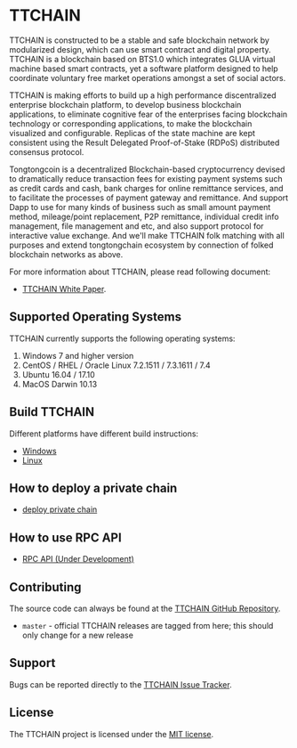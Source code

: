 TTCHAIN
=========

TTCHAIN is constructed to be a stable and safe blockchain network by modularized design, which can use smart contract and digital property. TTCHAIN is a blockchain based on BTS1.0 which integrates GLUA virtual machine based smart contracts, yet a software platform designed to help coordinate voluntary free market operations amongst a set of social actors.

TTCHAIN is making efforts to build up a high performance discentralized enterprise blockchain platform, to develop business blockchain applications, to eliminate cognitive fear of the enterprises facing blockchain technology or corresponding applications, to make the blockchain visualized and configurable. Replicas of the state machine are kept consistent using the Result Delegated Proof-of-Stake (RDPoS) distributed consensus protocol.

Tongtongcoin is a decentralized Blockchain-based cryptocurrency devised to dramatically reduce transaction fees for existing payment systems such as credit cards and cash, bank charges for online remittance services, and to facilitate the processes of payment gateway and remittance. And support Dapp to use for many kinds of business such as small amount payment method, mileage/point replacement, P2P remittance, individual credit info management, file management and etc, and also support protocol for interactive value exchange. And we'll make TTCHAIN folk matching with all purposes and extend tongtongchain ecosystem by connection of folked blockchain
networks as above.

For more information about TTCHAIN, please read following document:
* [TTCHAIN White Paper](http://tongtongcoin.io/datafile/TongTongCoin_WhitePaper_English_v2.03.pdf).

## Supported Operating Systems
TTCHAIN currently supports the following operating systems:  
1. Windows 7 and higher version
2. CentOS / RHEL / Oracle Linux 7.2.1511 / 7.3.1611 / 7.4
3. Ubuntu 16.04 / 17.10
4. MacOS Darwin 10.13

Build TTCHAIN
--------
Different platforms have different build instructions:
* [Windows](#)
* [Linux](#)

How to deploy a private chain
-------------------------------------
* [deploy private chain](#)

How to use RPC API
--------------------
* [RPC API (Under Development)](#)
 
Contributing
------------
The source code can always be found at the [TTCHAIN GitHub Repository](#). 
- `master` - official TTCHAIN releases are tagged from here; this should only change for a new release

Support
-------
Bugs can be reported directly to the [TTCHAIN Issue Tracker](#).

License
------

The TTCHAIN project is licensed under the [MIT license](LICENSE).
